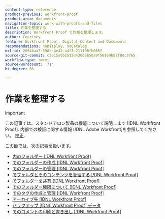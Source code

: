```yaml
---
content-type: reference
product-previous: workfront-proof
product-area: documents
navigation-topic: work-with-proofs-and-files
title: 作業を整理する
description: Workfront Proof で作業を整理します。
author: Courtney
feature: Workfront Proof, Digital Content and Documents
recommendations: noDisplay, noCatalog
exl-id: 2064baa7-598c-4e42-a4f3-211198fb065f
source-git-commit: c3e15a052533d43065b50a9f56169b82f8dc3765
workflow-type: tm+mt
source-wordcount: '71'
ht-degree: 0%

---
```


# 作業を整理する

>[!IMPORTANT]
>
>この記事では、スタンドアロン製品の機能について説明します [!DNL Workfront Proof]. 内部での検証に関する情報 [!DNL Adobe Workfront]を参照してください。 [校正](../../../review-and-approve-work/proofing/proofing.md).

この節では、次の記事を扱います。

* [内のフォルダー [!DNL Workfront Proof]](../../../workfront-proof/wp-work-proofsfiles/organize-your-work/folders.md)
* [でのフォルダーの作成 [!DNL Workfront Proof]](../../../workfront-proof/wp-work-proofsfiles/organize-your-work/create-folders.md)
* [でのフォルダーの管理 [!DNL Workfront Proof]](../../../workfront-proof/wp-work-proofsfiles/organize-your-work/manage-folders.md)
* [でフォルダとそのコンテンツを管理する [!DNL Workfront Proof]](../../../workfront-proof/wp-work-proofsfiles/organize-your-work/manage-folders-and-contents.md)
* [でフォルダーを共有 [!DNL Workfront Proof]](../../../workfront-proof/wp-work-proofsfiles/organize-your-work/share-folders.md)
* [でのフォルダー権限について [!DNL Workfront Proof]](../../../workfront-proof/wp-work-proofsfiles/organize-your-work/folder-permissions.md)
* [でのタグの作成と管理 [!DNL Workfront Proof]](../../../workfront-proof/wp-work-proofsfiles/organize-your-work/create-and-manage-tags.md)
* [アーカイブ先 [!DNL Workfront Proof]](../../../workfront-proof/wp-work-proofsfiles/organize-your-work/archive.md)
* [バックアップ [!DNL Workfront Proof] データ](../../../workfront-proof/wp-work-proofsfiles/organize-your-work/back-up-data.md)
* [でのコメントの印刷と書き出し [!DNL Workfront Proof]](../../../workfront-proof/wp-work-proofsfiles/organize-your-work/print-and-export-comments.md)
